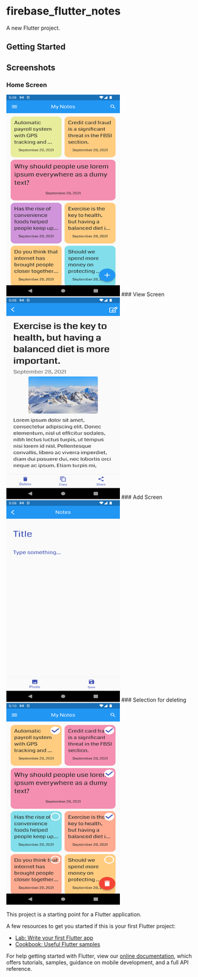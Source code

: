 # firebase_flutter_notes

A new Flutter project.

## Getting Started


## Screenshots
### Home Screen
<img src="screenshot1.png" width="300" height="533">
### View Screen
<img src="screenshot2.png" width="300" height="533">
### Add Screen
<img src="screenshot3.png" width="300" height="533">
### Selection for deleting
<img src="screenshot4.png" width="300" height="533">


This project is a starting point for a Flutter application.

A few resources to get you started if this is your first Flutter project:

- [Lab: Write your first Flutter app](https://flutter.dev/docs/get-started/codelab)
- [Cookbook: Useful Flutter samples](https://flutter.dev/docs/cookbook)

For help getting started with Flutter, view our
[online documentation](https://flutter.dev/docs), which offers tutorials,
samples, guidance on mobile development, and a full API reference.
